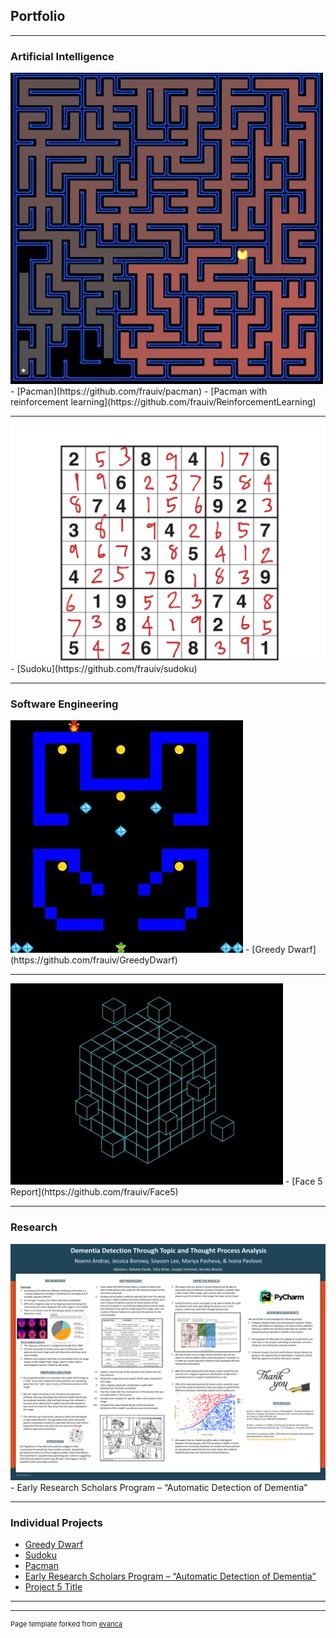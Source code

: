 ## Portfolio

---

### Artificial Intelligence 

<img src="images/pacman.jpg?raw=true"/>
- [Pacman](https://github.com/frauiv/pacman)
- [Pacman with reinforcement learning](https://github.com/frauiv/ReinforcementLearning)

---
<img src="images/sudoku.jpg?raw=true"/>
- [Sudoku](https://github.com/frauiv/sudoku)

---

### Software Engineering

<img src="images/greedydwarf.jpg?raw=true"/>
- [Greedy Dwarf](https://github.com/frauiv/GreedyDwarf)

---

<img src="images/face5.jpg?raw=true"/>
- [Face 5 Report](https://github.com/frauiv/Face5)

---

### Research

<img src="images/poster.png?raw=true"/>
- Early Research Scholars Program – “Automatic Detection of Dementia”

---

### Individual Projects

- [Greedy Dwarf](http://example.com/)
- [Sudoku](http://example.com/)
- [Pacman](http://example.com/)
- [Early Research Scholars Program – “Automatic Detection of Dementia”](http://example.com/)
- [Project 5 Title](http://example.com/)

---




---
<p style="font-size:11px">Page template forked from <a href="https://github.com/evanca/quick-portfolio">evanca</a></p>
<!-- Remove above link if you don't want to attibute -->
